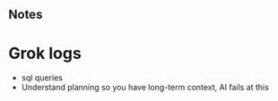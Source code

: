 ## Notes

# Grok logs
- sql queries
- Understand planning so you have long-term context, AI fails at this

